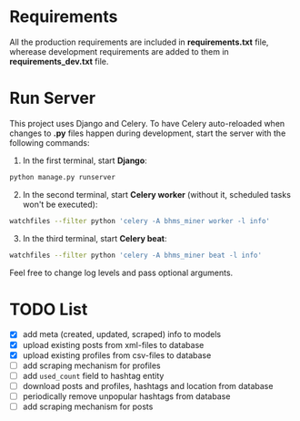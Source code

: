# Requirements
All the production requirements are included in **requirements.txt** file, wherease development requirements are added to them in **requirements_dev.txt** file.

# Run Server
This project uses Django and Celery.  To have Celery auto-reloaded when changes to **.py** files happen during development, start the server with the following commands:

1. In the first terminal, start **Django**:
```bash
python manage.py runserver
```
2. In the second terminal, start **Celery worker** (without it, scheduled tasks won't be executed):
```bash
watchfiles --filter python 'celery -A bhms_miner worker -l info'
```
3. In the third terminal, start **Celery beat**:
```bash
watchfiles --filter python 'celery -A bhms_miner beat -l info'
```
Feel free to change log levels and pass optional arguments.


# TODO List
- [x] add meta (created, updated, scraped) info to models
- [x] upload existing posts from xml-files to database
- [x] upload existing profiles from csv-files to database
- [ ] add scraping mechanism for profiles
- [ ] add `used_count` field to hashtag entity
- [ ] download posts and profiles, hashtags and location from database
- [ ] periodically remove unpopular hashtags from database
- [ ] add scraping mechanism for posts

